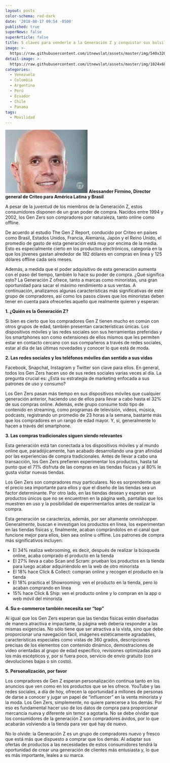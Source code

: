 ```yaml
---
layout: posts
color-schema: red-dark
date: '2018-08-17 09:54 -0500'
published: true
superNews: false
superArticle: false
title: 5 claves para venderle a la Generación Z y conquistar sus bolsillos
image: >-
  https://raw.githubusercontent.com/itnewslat/assets/master/img/540x320/Generacion-z-p.jpg
detail-image: >-
  https://raw.githubusercontent.com/itnewslat/assets/master/img/1024x680/Generacion-z-g.jpg
categories:
  - Venezuela
  - Colombia
  - Argentina
  - Perú
  - Ecuador
  - Chile
  - Panama
tags:
  - Movilidad
---
```


![](https://raw.githubusercontent.com/itnewslat/assets/master/img/300x300/Alessander-Firmino.jpg)
**Alessander Firmino, Director general de Criteo para América Latina y Brasil**

A pesar de la juventud de los miembros de la Generación Z, estos consumidores disponen de un gran poder de compra. Nacidos entre 1994 y 2002, los Gen Zers son compradores por naturaleza, tanto online como offline. 

De acuerdo al estudio The Gen Z Report, conducido por Criteo en países como Brasil, Estados Unidos, Francia, Alemania, Japón y el Reino Unido, el promedio de gasto de esta generación está muy por encima de la media. Esto es especialmente cierto en los productos electrónicos, categoría en la que los jóvenes gastan alrededor de 182 dólares en compras en línea y 125 dólares offline cada seis meses.

Además, a medida que el poder adquisitivo de esta generación aumenta con el paso del tiempo, también lo hace su poder de compra. ¿Qué significa esto? La Generación Z ofrece, tanto a marcas como minoristas, una gran oportunidad para sacar el máximo rendimiento a sus ventas. A continuación, analizamos algunas características más significativas de este grupo de compradores, así como los pasos claves que los minoristas deben tener en cuenta para ofrecerles aquello que realmente quieren y esperan:

**1.	¿Quién es la Generación Z?**

Si bien es cierto que los compradores Gen Z tienen mucho en común con otros grupos de edad, también presentan características únicas. Los dispositivos móviles y las redes sociales son sus herramientas preferidas y los smartphones son como extensiones de ellos mismos que les permiten estar en contacto cercano con sus compañeros a través de redes sociales, estar al día de las últimas novedades y conocer lo que está de moda.

**2.	Las redes sociales y los teléfonos móviles dan sentido a sus vidas**

Facebook, Snapchat, Instagram y Twitter son clave para ellos. En general, todos los Gen Zers hacen uso de sus redes sociales varias veces al día. La pregunta crucial es: ¿Está su estrategia de marketing enfocada a sus patrones de uso y consumo?

Los Gen Zers pasan más tiempo en sus dispositivos móviles que cualquier generación anterior, haciendo uso de ellos para llevar a cabo hasta el 32% de sus compras online. Además, este grupo consume todo tipo de contenido en streaming, como programas de televisión, videos, música, podcasts, registrando un promedio de 23 horas a la semana, bastante más que los compradores en un rango de edad mayor. Y, sí, generalmente lo hacen a través del smartphone.

**3.	Las compras tradicionales siguen siendo relevantes**

Esta generación está tan conectada a los dispositivos móviles y al mundo online que, paradójicamente, han acabado desarrollando una gran afinidad por las experiencias de compra tradicionales. Antes de llevar a cabo una transacción, los Gen Zers prefieren experimentar los productos, hasta tal punto que el 71% disfruta de las compras en las tiendas físicas y al 80% le gusta visitar nuevas tiendas. 

Los Gen Zers son compradores muy particulares. No es sorprendente que el precio sea importante para ellos y que el diseño de las tiendas sea un factor determinante. Por otro lado, en las tiendas desean y esperan ver productos únicos que no se encuentren en la página web, pantallas que los muestren en uso y la posibilidad de experimentarlos antes de realizar la compra. 

Esta generación se caracteriza, además, por ser altamente omnishopper. Generalmente, buscan e investigan los productos en línea, los experimentan en las tiendas físicas y, finalmente, acaban comprándolos en el canal que funcione mejor para ellos, bien sea online u offline. Los patrones de compra más significativos incluyen: 

- El 34% realiza webrooming, es decir, después de realizar la búsqueda online, acaba comprado el producto en la tienda
- El 27% lleva a cabo Scan and Scram: prueban los productos en la tienda para luego acabar adquiriéndolo en la web de otro minorista 
- El 18% hace Click & Collect: compran online y recogen el producto en la tienda
- El 18% practica el Showrooming: ven el producto en la tienda, pero lo acaban comprando en línea
- 15% hace Click & Ship: ven el producto online y lo compran en la app o web móvil del minorista

**4.	Su e-commerce también necesita ser “top”**

Al igual que los Gen Zers esperan que las tiendas físicas estén diseñadas de manera atractiva e impactante, la página web debería responder a las mismas exigencias. No sólo tiene que ser atractiva a la vista, sino que debe proporcionar una navegación fácil, imágenes estéticamente agradables, características especiales como vistas de 360 grados, descripciones precisas de los elementos con contenido dinámico, demostraciones de video orientadas al grupo de edad específico, revisiones optimizadas para los más escépticos y, por si fuera poco, servicio de envío gratuito (con devoluciones bajas o sin costo).

**5.	Personalización, por favor**

Los compradores de Gen Z esperan personalización continua tanto en los anuncios que ven como en los productos que se les ofrece. YouTube y las redes sociales, a día de hoy, ofrecen la oportunidad a millones de personas de darse a conocer y jugar un papel de “influencer” en la venta minorista y la moda. Los Gen Zers, simplemente, no quiere parecerse a los demás. Por eso es fundamental hacer uso de los datos de compra para proporcionar mercancía nueva y diferente sin temor  a agotarla. No se debe olvidar que los consumidores de la generación Z son compradores ávidos, por lo que acabarán volviendo a la tienda para ver qué hay de nuevo.

No lo olvide: la Generación Z es un grupo de compradores nuevo y fresco que está más que dispuesto a comprar que los demás. Al adaptar sus ofertas de productos a las necesidades de estos consumidores tendrá la oportunidad de crear una generación de clientes más entusiasta y, lo que es más importante, leales a su marca.  

